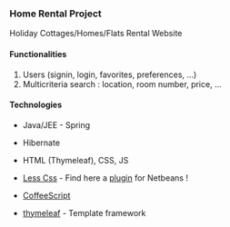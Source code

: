 ### Home Rental Project ###

Holiday Cottages/Homes/Flats Rental Website

#### Functionalities ####

1. Users (signin, login, favorites, preferences, ...)
2. Multicriteria search : location, room number, price, ...

#### Technologies ####

+ Java/JEE - Spring
+ Hibernate
+ HTML (Thymeleaf), CSS, JS

+ [Less Css][13] - Find here a [plugin][21] for Netbeans !
+ [CoffeeScript][14]
+ [thymeleaf][15] - Template framework

[13]: https://github.com/marceloverdijk/lesscss-maven-plugin
[14]: https://github.com/iron9light/coffeescript-maven-plugin
[15]: http://www.thymeleaf.org/documentation.html
[21]: http://plugins.netbeans.org/plugin/32782/lesscss-module
